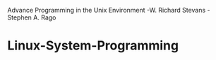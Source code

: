 Advance Programming in the Unix Environment
                            -W. Richard Stevans
                            -Stephen A. Rago
# Linux-System-Programming
